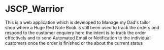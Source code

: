 # JSCP_Warrior
This is a web application which is developed to Manage my Dad's tailor shop where a Huge Red Note Book is still been used to track the orders and respond to the customer enquiery 
here the intent is to track the order effectively and to send Automated Email or Notification to the individual customers once the order is finished or the about the current status
